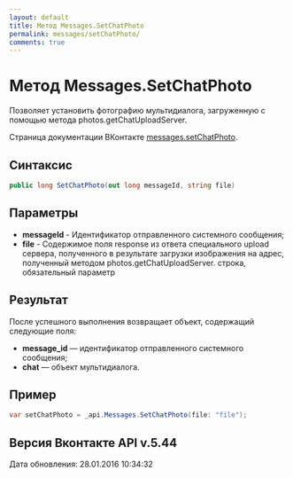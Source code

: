 ```yaml
---
layout: default
title: Метод Messages.SetChatPhoto
permalink: messages/setChatPhoto/
comments: true
---
```

# Метод Messages.SetChatPhoto
Позволяет установить фотографию мультидиалога, загруженную с помощью метода photos.getChatUploadServer.

Страница документации ВКонтакте [messages.setChatPhoto](https://vk.com/dev/messages.setChatPhoto).

## Синтаксис
``` csharp
public long SetChatPhoto(out long messageId, string file)
```

## Параметры
+ **messageId** - Идентификатор отправленного системного сообщения;
+ **file** - Содержимое поля response из ответа специального upload сервера, полученного в результате загрузки изображения на адрес, полученный методом photos.getChatUploadServer. строка, обязательный параметр

## Результат
После успешного выполнения возвращает объект, содержащий следующие поля: 
+ **message_id** — идентификатор отправленного системного сообщения; 
+ **chat** — объект мультидиалога.

## Пример
``` csharp
var setChatPhoto = _api.Messages.SetChatPhoto(file: "file");
```

## Версия Вконтакте API v.5.44
Дата обновления: 28.01.2016 10:34:32
